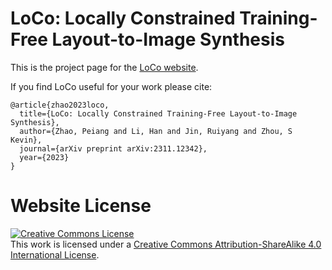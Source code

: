 # LoCo: Locally Constrained Training-Free Layout-to-Image Synthesis

This is the project page for the [LoCo website](https://nerfies.github.io).

If you find LoCo useful for your work please cite:
```
@article{zhao2023loco,
  title={LoCo: Locally Constrained Training-Free Layout-to-Image Synthesis},
  author={Zhao, Peiang and Li, Han and Jin, Ruiyang and Zhou, S Kevin},
  journal={arXiv preprint arXiv:2311.12342},
  year={2023}
}
```

# Website License
<a rel="license" href="http://creativecommons.org/licenses/by-sa/4.0/"><img alt="Creative Commons License" style="border-width:0" src="https://i.creativecommons.org/l/by-sa/4.0/88x31.png" /></a><br />This work is licensed under a <a rel="license" href="http://creativecommons.org/licenses/by-sa/4.0/">Creative Commons Attribution-ShareAlike 4.0 International License</a>.
